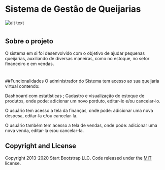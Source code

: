 # Sistema de Gestão de Queijarias

![alt text](https://independente.sfo2.digitaloceanspaces.com/2018/11/Queijo-1.jpg)
# 


## Sobre o projeto
O sistema em si foi desenvolvido com o objetivo de ajudar pequenas queijarias,
auxiliando de diversas maneiras, como no estoque, no setor financeiro e em vendas.
#
##Funcionalidades
 O administrador do Sistema tem acesso ao sua queijaria virtual contendo:

 Dashboard com estatísticas ;
 Cadastro e visualização do estoque de produtos, onde pode:
 adicionar um novo porduto, editar-lo e/ou cancelar-lo.
 
 O usuário tem acesso a tela da finanças, onde pode:
 adicionar uma nova despesa, editar-la e/ou cancelar-la.
 
 O usuário também tem acesso a tela de vendas, onde pode:
 adicionar uma nova venda, editar-la e/ou cancelar-la.
 
## Copyright and License 

Copyright 2013-2020 Start Bootstrap LLC. Code released under the [MIT](https://github.com/StartBootstrap/startbootstrap-resume/blob/gh-pages/LICENSE) license.
